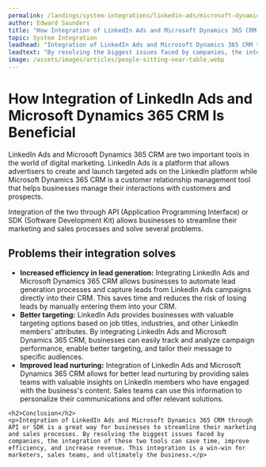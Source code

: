 ```yaml
---
permalink: /landings/system-integrations/linkedin-ads/microsoft-dynamics-365-crm
author: Edward Saunders
title: "How Integration of LinkedIn Ads and Microsoft Dynamics 365 CRM Is Beneficial"
topic: System Integration
leadhead: "Integration of LinkedIn Ads and Microsoft Dynamics 365 CRM through API or SDK is a great way for businesses to streamline their marketing and sales processes"
leadtext: "By resolving the biggest issues faced by companies, the integration of these two tools can save time, improve efficiency, and increase revenue. This integration is a win-win for marketers, sales teams, and ultimately the business."
image: /assets/images/articles/people-sitting-near-table.webp
---
```

<div class="arttext">	<h1>How Integration of LinkedIn Ads and Microsoft Dynamics 365 CRM Is Beneficial</h1>
	<p>LinkedIn Ads and Microsoft Dynamics 365 CRM are two important tools in the world of digital marketing. LinkedIn Ads is a platform that allows advertisers to create and launch targeted ads on the LinkedIn platform while Microsoft Dynamics 365 CRM is a customer relationship management tool that helps businesses manage their interactions with customers and prospects.</p>
	<p>Integration of the two through API (Application Programming Interface) or SDK (Software Development Kit) allows businesses to streamline their marketing and sales processes and solve several problems.</p>
	<h2>Problems their integration solves</h2>
	<ul>
		<li><strong>Increased efficiency in lead generation:</strong> Integrating LinkedIn Ads and Microsoft Dynamics 365 CRM allows businesses to automate lead generation processes and capture leads from LinkedIn Ads campaigns directly into their CRM. This saves time and reduces the risk of losing leads by manually entering them into your CRM. </li>
		<li><strong>Better targeting:</strong> LinkedIn Ads provides businesses with valuable targeting options based on job titles, industries, and other LinkedIn members' attributes. By integrating LinkedIn Ads and Microsoft Dynamics 365 CRM, businesses can easily track and analyze campaign performance, enable better targeting, and tailor their message to specific audiences.</li>
		<li><strong>Improved lead nurturing:</strong> Integration of LinkedIn Ads and Microsoft Dynamics 365 CRM allows for better lead nurturing by providing sales teams with valuable insights on LinkedIn members who have engaged with the business's content. Sales teams can use this information to personalize their communications and offer relevant solutions.</li>
	</ul>

	<h2>Conclusion</h2>
	<p>Integration of LinkedIn Ads and Microsoft Dynamics 365 CRM through API or SDK is a great way for businesses to streamline their marketing and sales processes. By resolving the biggest issues faced by companies, the integration of these two tools can save time, improve efficiency, and increase revenue. This integration is a win-win for marketers, sales teams, and ultimately the business.</p>
</div>